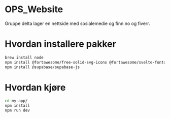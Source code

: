 # OPS_Website

Gruppe delta lager en nettside med sosialemedie og finn.no og fiverr.

# Hvordan installere pakker

```bash
brew install node
npm install @fortawesome/free-solid-svg-icons @fortawesome/svelte-fontawesome
npm install @supabase/supabase-js
```

# Hvordan kjøre

```bash
cd my-app/
npm install
npm run dev
```
